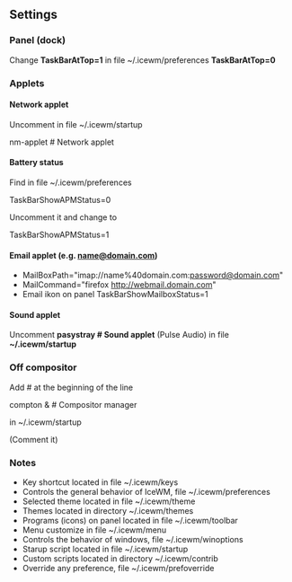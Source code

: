 ## Settings

### Panel (dock)

Change **TaskBarAtTop=1** in file ~/.icewm/preferences **TaskBarAtTop=0**

### Applets

#### Network applet

Uncomment in file ~/.icewm/startup

nm-applet # Network applet

#### Battery status
Find in file ~/.icewm/preferences

TaskBarShowAPMStatus=0

Uncomment it and change to

TaskBarShowAPMStatus=1

#### Email applet (e.g. name@domain.com)
* MailBoxPath="imap://name%40domain.com:password@domain.com"
* MailCommand="firefox http://webmail.domain.com"
* Email ikon on panel TaskBarShowMailboxStatus=1

#### Sound applet

Uncomment **pasystray # Sound applet** (Pulse Audio) in file **~/.icewm/startup**

### Off compositor

Add # at the beginning of the line

compton &	# Compositor manager

in ~/.icewm/startup

(Comment it)

### Notes
* Key shortcut located in file ~/.icewm/keys
* Controls the general behavior of IceWM, file ~/.icewm/preferences
* Selected theme located in file ~/.icewm/theme
* Themes located in directory ~/.icewm/themes
* Programs (icons) on panel located in file ~/.icewm/toolbar
* Menu customize in file ~/.icewm/menu
* Controls the behavior of windows, file ~/.icewm/winoptions
* Starup script located in file ~/.icewm/startup
* Custom scripts located in directory ~/.icewm/contrib
* Override any preference, file ~/.icewm/prefoverride
